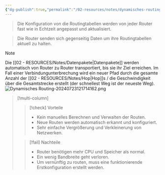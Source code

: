```yaml
---
{"dg-publish":true,"permalink":"/02-resources/notes/dynamisches-routing/","tags":["netzwerk/gateway"],"noteIcon":""}
---
```


>Die Konfiguration von die Routingtabellen werden von jeder Router fast wie in Echtzeit angepasst und aktualisiert.

>Die Router senden sich gegenseitig Daten um ihre Routingtabellen aktuell zu halten.

>[!note] 
>Die [[02 - RESOURCES/Notes/Datenpakete\|Datenpakete]] werden automatisch von Router zu Router transportiert, bis sie ihr Ziel erreichen. 
>Im Fall einer Verbindungunterbrechung wird ein neuer Pfad durch die gesamte Anzahl der [[02 - RESOURCES/Notes/Hop\|Hop]]s / die Geschwindigkeit  über die Gesamtstrecke erstellt (der schnellest Weg ist der neueste Weg).
![Dynamisches Routing-20240723121714162.png](/img/user/02%20-%20RESOURCES/Files/Dynamisches%20Routing-20240723121714162.png)

>[!multi-column]
> 
>>[!check] Vorteile
>>- Kein manuelles Berechnen und Verwalten der Routen.
>>- Neue Routen werden automatisch erkannt und konfiguriert.
>>- Sehr einfache Vergrößerung und Verkleinerung von Netzwerken.
> 
>>[!fail] Nachteile
>>-  Router benötigen mehr CPU und Speicher als normal.
>>-  Ein wenig Bandbreite geht verloren.
>>- Um vernünftig zu routen, muss eine funktionierende Erstkonfiguration erstellt werden.